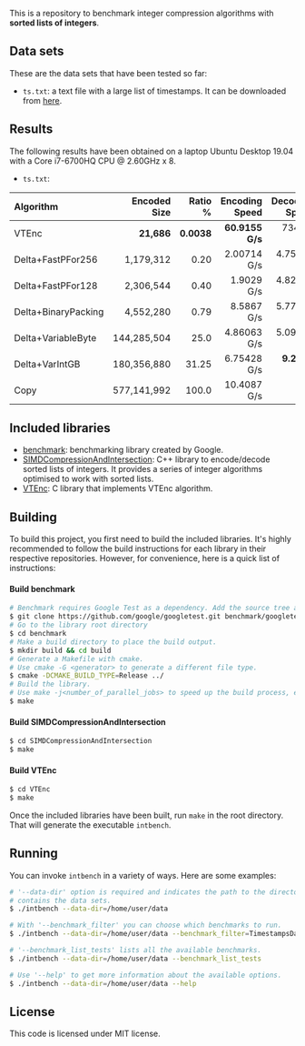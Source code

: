 This is a repository to benchmark integer compression algorithms with **sorted lists of integers**.

## Data sets

These are the data sets that have been tested so far:

* `ts.txt`: a text file with a large list of timestamps. It can be downloaded from [here](https://github.com/zentures/encoding/tree/master/benchmark/data).

## Results

The following results have been obtained on a laptop Ubuntu Desktop 19.04 with a Core i7-6700HQ CPU @ 2.60GHz x 8.

* `ts.txt`:

| Algorithm          |Encoded Size|Ratio %|Encoding Speed|Decoding Speed|
|:-------------------|-----------:|------:|-------------:|-------------:|
| VTEnc              |  **21,686**| **0.0038**|**60.9155 G/s**|   734.54 M/s |
| Delta+FastPFor256  |   1,179,312|   0.20|  2.00714 G/s |  4.75146 G/s |
| Delta+FastPFor128  |   2,306,544|   0.40|   1.9029 G/s |  4.82925 G/s |
| Delta+BinaryPacking|   4,552,280|   0.79|   8.5867 G/s |  5.77439 G/s |
| Delta+VariableByte | 144,285,504|   25.0|  4.86063 G/s |  5.09461 G/s |
| Delta+VarIntGB     | 180,356,880|  31.25|  6.75428 G/s |**9.2638 G/s**|
| Copy               | 577,141,992|  100.0|  10.4087 G/s | - |

## Included libraries

* [benchmark](https://github.com/google/benchmark): benchmarking library created by Google.
* [SIMDCompressionAndIntersection](https://github.com/lemire/SIMDCompressionAndIntersection): C++ library to encode/decode sorted lists of integers. It provides a series of integer algorithms optimised to work with sorted lists.
* [VTEnc](https://github.com/vteromero/VTEnc): C library that implements VTEnc algorithm.

## Building

To build this project, you first need to build the included libraries. It's highly recommended to follow the build instructions for each library in their respective repositories. However, for convenience, here is a quick list of instructions:

#### Build benchmark

```bash
# Benchmark requires Google Test as a dependency. Add the source tree as a subdirectory.
$ git clone https://github.com/google/googletest.git benchmark/googletest
# Go to the library root directory
$ cd benchmark
# Make a build directory to place the build output.
$ mkdir build && cd build
# Generate a Makefile with cmake.
# Use cmake -G <generator> to generate a different file type.
$ cmake -DCMAKE_BUILD_TYPE=Release ../
# Build the library.
# Use make -j<number_of_parallel_jobs> to speed up the build process, e.g. make -j8 .
$ make
```

#### Build SIMDCompressionAndIntersection

```bash
$ cd SIMDCompressionAndIntersection
$ make
```

#### Build VTEnc

```bash
$ cd VTEnc
$ make
```

Once the included libraries have been built, run `make` in the root directory. That will generate the executable `intbench`.

## Running

You can invoke `intbench` in a variety of ways. Here are some examples:

```bash
# '--data-dir' option is required and indicates the path to the directory that
# contains the data sets.
$ ./intbench --data-dir=/home/user/data

# With '--benchmark_filter' you can choose which benchmarks to run.
$ ./intbench --data-dir=/home/user/data --benchmark_filter=TimestampsDataSet

# '--benchmark_list_tests' lists all the available benchmarks.
$ ./intbench --data-dir=/home/user/data --benchmark_list_tests

# Use '--help' to get more information about the available options.
$ ./intbench --data-dir=/home/user/data --help
```

## License

This code is licensed under MIT license.
